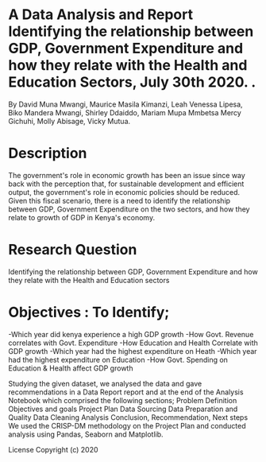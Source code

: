 # A Data Analysis and Report Identifying the relationship between GDP, Government Expenditure  and how they relate with the Health and Education Sectors, July 30th 2020. .

By David Muna Mwangi,
Maurice Masila Kimanzi,
Leah Venessa Lipesa,
Biko Mandera Mwangi,
Shirley Ddaiddo,
Mariam Mupa Mmbetsa
Mercy Gichuhi,
Molly Abisage,
Vicky Mutua.


# Description

The government's role in economic growth has been an issue since way back with the perception that, for sustainable development and efficient output, the government's role in economic policies should be reduced. Given this fiscal scenario, there is a need to identify the relationship between GDP, Government Expenditure on the two sectors, and how they relate to growth of GDP in Kenya's economy. 

# Research Question

Identifying the relationship between GDP, Government Expenditure  and how they relate with the Health and Education sectors 
# Objectives : To Identify;

-Which year did kenya experience a high GDP growth
-How Govt. Revenue correlates with Govt. Expenditure
-How  Education and Health Correlate with GDP growth
-Which year had the highest expenditure on Heath
-Which year had the highest expenditure on Education
-How Govt. Spending on Education & Health affect GDP growth

Studying the given dataset, we analysed the data and gave recommendations in a Data Report report and at the end of the Analysis Notebook which comprised the following sections; 
Problem Definition
Objectives and goals
Project Plan
Data Sourcing
Data Preparation and Quality
Data Cleaning
Analysis
Conclusion, Recommendation, Next steps
We used the CRISP-DM methodology on the Project Plan and conducted analysis using Pandas, Seaborn and Matplotlib. 

License
Copyright (c) 2020
